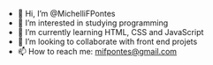 - 👋 Hi, I’m @MichelliFPontes
- 👀 I’m interested in studying programming
- 🌱 I’m currently learning HTML, CSS and JavaScript
- 💞️ I’m looking to collaborate with front end projets
- 📫 How to reach me: mifpontes@gmail.com

<!---
MichelliFPontes/MichelliFPontes is a ✨ special ✨ repository because its `README.md` (this file) appears on your GitHub profile.
You can click the Preview link to take a look at your changes.
--->
